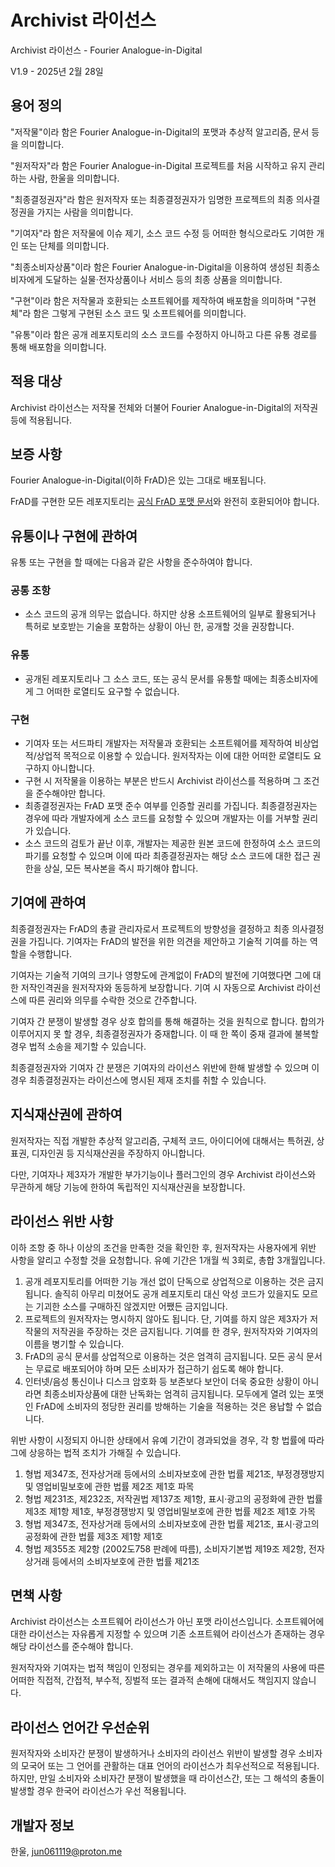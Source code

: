 # Archivist 라이선스

Archivist 라이선스 - Fourier Analogue-in-Digital

V1.9 - 2025년 2월 28일

## 용어 정의

"저작물"이라 함은 Fourier Analogue-in-Digital의 포맷과 추상적 알고리즘, 문서 등을 의미합니다.

"원저작자"라 함은 Fourier Analogue-in-Digital 프로젝트를 처음 시작하고 유지 관리하는 사람, 한울을 의미합니다.

"최종결정권자"라 함은 원저작자 또는 최종결정권자가 임명한 프로젝트의 최종 의사결정권을 가지는 사람을 의미합니다.

"기여자"라 함은 저작물에 이슈 제기, 소스 코드 수정 등 어떠한 형식으로라도 기여한 개인 또는 단체를 의미합니다.

"최종소비자상품"이라 함은 Fourier Analogue-in-Digital을 이용하여 생성된 최종소비자에게 도달하는 실물·전자상품이나 서비스 등의 최종 상품을 의미합니다.

"구현"이라 함은 저작물과 호환되는 소프트웨어를 제작하여 배포함을 의미하며 "구현체"라 함은 그렇게 구현된 소스 코드 및 소프트웨어를 의미합니다.

"유통"이라 함은 공개 레포지토리의 소스 코드를 수정하지 아니하고 다른 유통 경로를 통해 배포함을 의미합니다.

## 적용 대상

Archivist 라이선스는 저작물 전체와 더불어 Fourier Analogue-in-Digital의 저작권 등에 적용됩니다.

## 보증 사항

Fourier Analogue-in-Digital(이하 FrAD)은 있는 그대로 배포됩니다.

FrAD를 구현한 모든 레포지토리는 [공식 FrAD 포맷 문서](https://mikhael-openworkspace.notion.site/Format-specs-727affae8db043f2b50372d91d534368?pvs=4)와 완전히 호환되어야 합니다.

## 유통이나 구현에 관하여

유통 또는 구현을 할 때에는 다음과 같은 사항을 준수하여야 합니다.

### 공통 조항

- 소스 코드의 공개 의무는 없습니다. 하지만 상용 소프트웨어의 일부로 활용되거나 특허로 보호받는 기술을 포함하는 상황이 아닌 한, 공개할 것을 권장합니다.

### 유통

- 공개된 레포지토리나 그 소스 코드, 또는 공식 문서를 유통할 때에는 최종소비자에게 그 어떠한 로열티도 요구할 수 없습니다.

### 구현

- 기여자 또는 서드파티 개발자는 저작물과 호환되는 소프트웨어를 제작하여 비상업적/상업적 목적으로 이용할 수 있습니다. 원저작자는 이에 대한 어떠한 로열티도 요구하지 아니합니다.
- 구현 시 저작물을 이용하는 부분은 반드시 Archivist 라이선스를 적용하며 그 조건을 준수해야만 합니다.
- 최종결정권자는 FrAD 포맷 준수 여부를 인증할 권리를 가집니다. 최종결정권자는 경우에 따라 개발자에게 소스 코드를 요청할 수 있으며 개발자는 이를 거부할 권리가 있습니다.
- 소스 코드의 검토가 끝난 이후, 개발자는 제공한 원본 코드에 한정하여 소스 코드의 파기를 요청할 수 있으며 이에 따라 최종결정권자는 해당 소스 코드에 대한 접근 권한을 상실, 모든 복사본을 즉시 파기해야 합니다.

## 기여에 관하여

최종결정권자는 FrAD의 총괄 관리자로서 프로젝트의 방향성을 결정하고 최종 의사결정권을 가집니다. 기여자는 FrAD의 발전을 위한 의견을 제안하고 기술적 기여를 하는 역할을 수행합니다.

기여자는 기술적 기여의 크기나 영향도에 관계없이 FrAD의 발전에 기여했다면 그에 대한 저작인격권을 원저작자와 동등하게 보장합니다. 기여 시 자동으로 Archivist 라이선스에 따른 권리와 의무를 수락한 것으로 간주합니다.

기여자 간 분쟁이 발생할 경우 상호 합의를 통해 해결하는 것을 원칙으로 합니다. 합의가 이루어지지 못 할 경우, 최종결정권자가 중재합니다. 이 때 한 쪽이 중재 결과에 불복할 경우 법적 소송을 제기할 수 있습니다.

최종결정권자와 기여자 간 분쟁은 기여자의 라이선스 위반에 한해 발생할 수 있으며 이 경우 최종결정권자는 라이선스에 명시된 제재 조치를 취할 수 있습니다.

## 지식재산권에 관하여

원저작자는 직접 개발한 추상적 알고리즘, 구체적 코드, 아이디어에 대해서는 특허권, 상표권, 디자인권 등 지식재산권을 주장하지 아니합니다.

다만, 기여자나 제3자가 개발한 부가기능이나 플러그인의 경우 Archivist 라이선스와 무관하게 해당 기능에 한하여 독립적인 지식재산권을 보장합니다.

## 라이선스 위반 사항

이하 조항 중 하나 이상의 조건을 만족한 것을 확인한 후, 원저작자는 사용자에게 위반 사항을 알리고 수정할 것을 요청합니다. 유예 기간은 1개월 씩 3회로, 총합 3개월입니다.

1. 공개 레포지토리를 어떠한 기능 개선 없이 단독으로 상업적으로 이용하는 것은 금지됩니다. 솔직히 아무리 미쳤어도 공개 레포지토리 대신 악성 코드가 있을지도 모르는 기괴한 소스를 구매하진 않겠지만 어쨌든 금지입니다.
2. 프로젝트의 원저작자는 명시하지 않아도 됩니다. 단, 기여를 하지 않은 제3자가 저작물의 저작권을 주장하는 것은 금지됩니다. 기여를 한 경우, 원저작자와 기여자의 이름을 병기할 수 있습니다.
3. FrAD의 공식 문서를 상업적으로 이용하는 것은 엄격히 금지됩니다. 모든 공식 문서는 무료로 배포되어야 하며 모든 소비자가 접근하기 쉽도록 해야 합니다.
4. 인터넷/음성 통신이나 디스크 암호화 등 보존보다 보안이 더욱 중요한 상황이 아니라면 최종소비자상품에 대한 난독화는 엄격히 금지됩니다. 모두에게 열려 있는 포맷인 FrAD에 소비자의 정당한 권리를 방해하는 기술을 적용하는 것은 용납할 수 없습니다.

위반 사항이 시정되지 아니한 상태에서 유예 기간이 경과되었을 경우, 각 항 법률에 따라 그에 상응하는 법적 조치가 가해질 수 있습니다.

1. 형법 제347조, 전자상거래 등에서의 소비자보호에 관한 법률 제21조, 부정경쟁방지 및 영업비밀보호에 관한 법률 제2조 제1호 파목
2. 형법 제231조, 제232조, 저작권법 제137조 제1항, 표시·광고의 공정화에 관한 법률 제3조 제1항 제1호, 부정경쟁방지 및 영업비밀보호에 관한 법률 제2조 제1호 가목
3. 형법 제347조, 전자상거래 등에서의 소비자보호에 관한 법률 제21조, 표시·광고의 공정화에 관한 법률 제3조 제1항 제1호
4. 형법 제355조 제2항 (2002도758 판례에 따름), 소비자기본법 제19조 제2항, 전자상거래 등에서의 소비자보호에 관한 법률 제21조

## 면책 사항

Archivist 라이선스는 소프트웨어 라이선스가 아닌 포맷 라이선스입니다. 소프트웨어에 대한 라이선스는 자유롭게 지정할 수 있으며 기존 소프트웨어 라이선스가 존재하는 경우 해당 라이선스를 준수해야 합니다.

원저작자와 기여자는 법적 책임이 인정되는 경우를 제외하고는 이 저작물의 사용에 따른 어떠한 직접적, 간접적, 부수적, 징벌적 또는 결과적 손해에 대해서도 책임지지 않습니다.

## 라이선스 언어간 우선순위

원저작자와 소비자간 분쟁이 발생하거나 소비자의 라이선스 위반이 발생할 경우 소비자의 모국어 또는 그 언어를 관활하는 대표 언어의 라이선스가 최우선적으로 적용됩니다. 하지만, 만일 소비자와 소비자간 분쟁이 발생했을 때 라이선스간, 또는 그 해석의 충돌이 발생할 경우 한국어 라이선스가 우선 적용됩니다.

## 개발자 정보

한울, <jun061119@proton.me>
